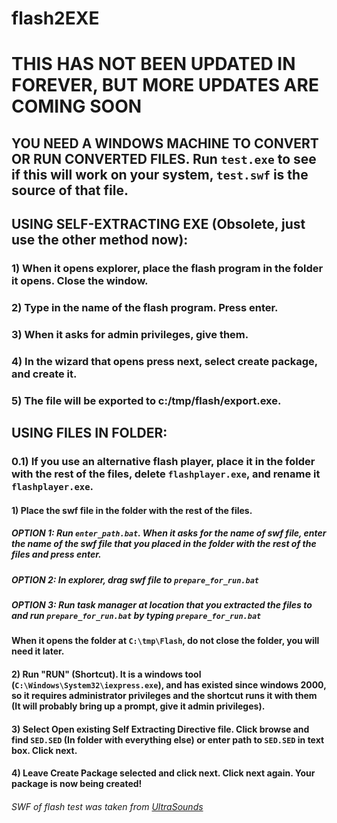 # flash2EXE

# THIS HAS NOT BEEN UPDATED IN FOREVER, BUT MORE UPDATES ARE COMING SOON

## YOU NEED A WINDOWS MACHINE TO CONVERT OR RUN CONVERTED FILES. Run `test.exe` to see if this will work on your system, `test.swf` is the source of that file.

## USING SELF-EXTRACTING EXE (Obsolete, just use the other method now):

### 1) When it opens explorer, place the flash program in the folder it opens. Close the window.

### 2) Type in the name of the flash program. Press enter.

### 3) When it asks for admin privileges, give them.

### 4) In the wizard that opens press next, select create package, and create it.

### 5) The file will be exported to c:/tmp/flash/export.exe.

## USING FILES IN FOLDER:

### 0.1) If you use an alternative flash player, place it in the folder with the rest of the files, delete `flashplayer.exe`, and rename it `flashplayer.exe`.

#### 1) Place the swf file in the folder with the rest of the files. 
##### OPTION 1: Run `enter_path.bat`. When it asks for the name of swf file, enter the name of the swf file that you placed in the folder with the rest of the files and press enter.
##### OPTION 2: In explorer, drag swf file to `prepare_for_run.bat`
##### OPTION 3: Run task manager at location that you extracted the files to and run `prepare_for_run.bat` by typing `prepare_for_run.bat`
#### When it opens the folder at `C:\tmp\Flash`, do not close the folder, you will need it later.

#### 2) Run "RUN" (Shortcut). It is a windows tool (`C:\Windows\System32\iexpress.exe`), and has existed since windows 2000, so it requires administrator privileges and the shortcut runs it with them (It will probably bring up a prompt, give it admin privileges).

#### 3) Select Open existing Self Extracting Directive file. Click browse and find `SED.SED` (In folder with everything else) or enter path to `SED.SED` in text box. Click next.

#### 4) Leave Create Package selected and click next. Click next again. Your package is now being created!

###### SWF of flash test was taken from [UltraSounds](https://www.ultrasounds.com/)
